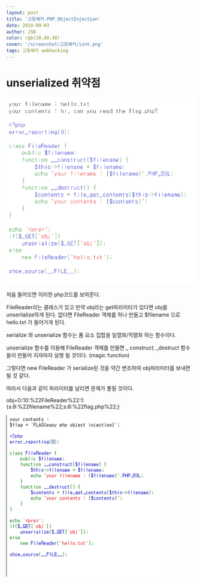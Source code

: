 ```yaml
---
layout: post
title: '고등해커-PHP_ObjectInjection'
date: 2019-09-03
author: JSB
color: rgb(20,80,40)
cover: '/screenshot/고등해커/isnt.png'
tags: 고등해커 webhacking
---
```


# unserialized 취약점
<img src="/screenshot/고등해커/2/1.png">

처음 들어오면 이러한 php코드를 보여준다.

FileReader라는 클래스가 있고 만약 obj라는 get파라미터가 있다면
obj를 unserilalize하게 된다.
없다면 FileReader 객체를 하나 만들고 $filename 으로 hello.txt 가 들어가게 된다.

serialize 와 unserialize 함수는 폼 요소 집합을 일열화/직렬화 하는 함수이다.

unserialize 함수를 이용해 FileReader 객체를 만들면
_ _construct,_ _destruct 함수들이 만들어 지자마자 실행 될 것이다. (magic function)

그렇다면 new FileReader 가 serialize된 것을 약간 변조하여 obj파라미터를 보내면 될 것 같다.

따라서 다음과 같이 파라미터를 날리면 문제가 풀릴 것이다.

obj=O:10:%22FileReader%22:1:{s:8:%22filename%22;s:8:%22flag.php%22;}

<img src="/screenshot/고등해커/2/2.png">